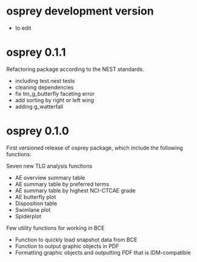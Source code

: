 # osprey development version
- to edit

# osprey 0.1.1
Refactoring package according to the NEST standards.

- including test.nest tests
- cleaning dependencies
- fix tm_g_butterfly faceting error
- add sorting by right or left wing
- adding g_watterfall

# osprey 0.1.0

First versioned release of osprey package, which include the following functions:

Seven new TLG analysis functions
- AE overview summary table
- AE summary table by preferred terms
- AE summary table by highest NCI-CTCAE grade
- AE butterfly plot
- Disposition table
- Swimlane plot
- Spiderplot

Few utility functions for working in BCE
- Function to quickly load snapshot data from BCE
- Function to output graphic objects in PDF
- Formatting graphic objects and outputting PDF that is IDM-compatible

